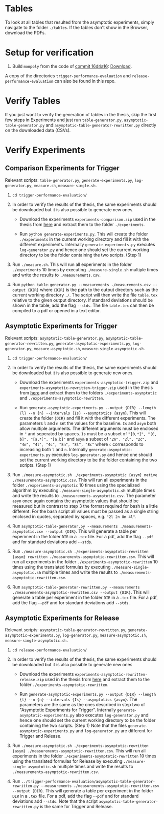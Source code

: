 # Tables

To look at all tables that resulted from the asymptotic experiments, simply navigate to the folder `./tables`. If the tables don't show in the Browser, download the PDFs.

# Setup for verification

1. Build `monpoly` from the code of [commit  16d4a16](https://bitbucket.org/jshs/monpoly/commits/16d4a1663e5eaf25f3fed0b43cc29188ac28c070): [Download](https://bitbucket.org/jshs/monpoly/get/16d4a1663e5eaf25f3fed0b43cc29188ac28c070.tar.gz).

A copy of the directories `trigger-performance-evaluation` and `release-performance-evaluation` can also be found in this repo.

# Verify Tables

If you just want to verify the generation of tables in the thesis, skip the first few steps in Experiments and just run `table-generator.py`, `asymptotic-table-generator.py` and `asymptotic-table-generator-rewritten.py` directly on the downloaded data (CSVs).

# Verify Experiments
## Comparison Experiments for Trigger

Relevant scripts: `table-generator.py`, `generate-experiments.py`, `log-generator.py`, `measure.sh`, `measure-single.sh`.

1. `cd trigger-performance-evaluation/`
2. In order to verify the results of the thesis, the same experiments should be downloaded but it is also possible to generate new ones.
	
	- Download the experiments `experiments-comparison.zip` used in the thesis from [here](https://github.com/Tyratox/safe-evaluation-of-mfotl-dual-temporal-operators/releases/tag/1.0) and extract them to the folder `./experiments`.
	
	- Run `python generate-experiments.py`. This will create the folder `./experiments` in the current working directory and fill it with the different experiments. Internally `generate-experiments.py` executes `log-generator.py` and hence one should set the current working directory to be the folder containing the two scripts. (Step 1)
	
3. Run `./measure.sh`. This will run all experiments in the folder `./experiments` 10 times by executing `./measure-single.sh` multiple times and write the results to `./measurements.csv`.
4. Run `python table-generator.py --measurements ./measurements.csv --output {DIR}` where `{DIR}` is the path to the output directory such as the current working directory `./`. The script will then write the file `table.tex` relative to the given output directory. If standard deviations should be shown in the table, add the flag `--stds`. The file `table.tex` can then be compiled to a pdf or opened in a text editor.

## Asymptotic Experiments for Trigger

Relevant scripts: `asymptotic-table-generator.py`, `asymptotic-table-generator-rewritten.py`, `generate-asymptotic-experiments.py`, `log-generator.py`, `measure-asymptotic.sh`, `measure-single-asymptotic.sh`.

1. `cd trigger-performance-evaluation/`
2. In order to verify the results of the thesis, the same experiments should be downloaded but it is also possible to generate new ones.
	
	- Download the experiments `experiments-asymptotic-trigger.zip` and `experiments-asymptotic-rewritten-trigger.zip` used in the thesis from [here](https://github.com/Tyratox/safe-evaluation-of-mfotl-dual-temporal-operators/releases/tag/1.0) and extract them to the folders `./experiments-asymptotic` and `./experiments-asymptotic-rewritten`.
	
	- Run `generate-asymptotic-experiments.py --output {DIR} --length {l} --n {n} --intervals {Is} --asymptotics {asym}`. This will create the folder `{DIR}` and fill it with the different experiments. The parameters `l` and `n` set the values for the baseline. `Is` and `asym` both allow multiple arguments. The different arguments must be enclosed in `"` and seperated by spaces. `Is` must be a subset of `"[0,*]", "[0, b]", "[a,*]", "[a,b]"` and `asym` a subset of `"2n", "2l", "2c", "4n", "4l", "4c", "8n", "8l", "8c"` where `c` corresponds to increasing both `l` and `n`. Internally `generate-asymptotic-experiments.py` executes `log-generator.py` and hence one should set the current working directory to be the folder containing the two scripts. (Step 1)
	
3. Run `./measure-asymptotic.sh ./experiments-asymptotic {asym} native ./measurements-asymptotic.csv`. This will run all experiments in the folder `./experiments-asymptotic` 10 times using the specialized algorithm by executing `./measure-single-asymptotic.sh` multiple times and write the results to `./measurements-asymptotic.csv`. The parameter `asym` once again contains the asymptotic values that should be measured but in contrast to step 3 the format required for bash is a little different: For the bash script all values must be passed as a single string enclosed in quotes, separated by spaces, e.g. `"2l 2n 8n 4l"`.

4. Run `asymptotic-table-generator.py --measurements ./measurements-asymptotic.csv --output {DIR}`. This will generate a table per experiment in the folder `DIR` in a `.tex` file. For a pdf, add the flag `--pdf` and for standard deviations add `--stds`.

5. Run `./measure-asymptotic.sh ./experiments-asymptotic-rewritten {asym} rewritten ./measurements-asymptotic-rewritten.csv`. This will run all experiments in the folder `./experiments-asymptotic-rewritten` 10 times using the translated formulas by executing `./measure-single-asymptotic.sh` multiple times and write the results to `./measurements-asymptotic-rewritten.csv`.

6. Run `asymptotic-table-generator-rewritten.py --measurements ./measurements-asymptotic-rewritten.csv --output {DIR}`. This will generate a table per experiment in the folder `DIR` in a `.tex` file. For a pdf, add the flag `--pdf` and for standard deviations add `--stds`.

## Asymptotic Experiments for Release

Relevant scripts: `asymptotic-table-generator-rewritten.py`, `generate-asymptotic-experiments.py`, `log-generator.py`, `measure-asymptotic.sh`, `measure-single-asymptotic.sh`.

1. `cd release-performance-evaluation/`
2. In order to verify the results of the thesis, the same experiments should be downloaded but it is also possible to generate new ones.
	
	- Download the experiments `experiments-asymptotic-rewritten-release.zip` used in the thesis from [here](https://github.com/Tyratox/safe-evaluation-of-mfotl-dual-temporal-operators/releases/tag/1.0) and extract them to the folder `./experiments-asymptotic-rewritten`.
	
	- Run `generate-asymptotic-experiments.py --output {DIR} --length {l} --n {n} --intervals {Is} --asymptotics {asym}`. The parameters are the same as the ones described in step two of "Asymptotic Experiments for Trigger". Internally `generate-asymptotic-experiments.py` also executes `log-generator.py` and hence one should set the current working directory to be the folder containing the two scripts. (Step 1) Note that the files `generate-asymptotic-experiments.py` and `log-generator.py` are different for Trigger and Release.

3. Run `./measure-asymptotic.sh ./experiments-asymptotic-rewritten {asym} ./measurements-asymptotic-rewritten.csv`. This will run all experiments in the folder `./experiments-asymptotic-rewritten` 10 times using the translated formulas for Release by executing `./measure-single-asymptotic.sh` multiple times and write the results to `./measurements-asymptotic-rewritten.csv`.

4. Run `../trigger-performance-evaluation/asymptotic-table-generator-rewritten.py --measurements ./measurements-asymptotic-rewritten.csv --output {DIR}`. This will generate a table per experiment in the folder `DIR` in a `.tex` file. For a pdf, add the flag `--pdf` and for standard deviations add `--stds`. Note that the script `asymptotic-table-generator-rewritten.py` is the same for Trigger and Release.